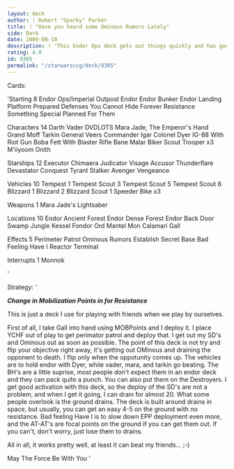 ```yaml
---
layout: deck
author: ! Robert "Sparky" Parker
title: ! "Have you heard some Ominous Rumors Lately"
side: Dark
date: 2000-08-10
description: ! "This Endor Ops deck gets out things quickly and has good activation.  It drains a lot."
rating: 4.0
id: 9305
permalink: "/starwarsccg/deck/9305"
---
```

Cards: 

'Starting 8
Endor Ops/Imperial Outpost
Endor
Endor Bunker
Endor Landing Platform
Prepared Defenses
You Cannot Hide Forever
Resistance
Something Special Planned For Them

Characters 14
Darth Vader
DVDLOTS
Mara Jade, The Emperor's Hand
Grand Moff Tarkin
General Veers
Commander Igar
Colonel Dyer
IG-88 With Riot Gun
Boba Fett With Blaster Rifle
Bane Malar
Biker Scout Trooper x3
M'iiyoom Onith

Starships 12
Executor
Chimaera
Judicator
Visage
Accusor
Thunderflare
Devastator
Conquest
Tyrant
Stalker
Avenger
Vengeance

Vehicles 10
Tempest 1
Tempest Scout 3
Tempest Scout 5
Tempest Scout 6
Blizzard 1
Blizzard 2
Blizzard Scout 1
Speeder Bike x3

Weapons 1
Mara Jade's Lightsaber

Locations 10
Endor Ancient Forest
Endor Dense Forest
Endor Back Door
Swamp
Jungle
Kessel
Fondor
Ord Mantel
Mon Calamari
Gall

Effects 5
Perimeter Patrol
Ominous Rumors
Establish Secret Base
Bad Feeling Have I
Reactor Terminal

Interrupts 1
Monnok

'

Strategy: '

***Change in Mobilization Points in for Resistance***

This is just a deck I use for playing with friends when we play by ourselves.

First of all, I take Gall into hand using MOBPoints and I deploy it.  I place YCHF out of play to get perimator patrol and deploy that.  I get out my SD's and Ominous out as soon as possible.  The point of this deck is not try and flip your objective right away, it's getting out OMinous and draining the opponent to death.  I flip only when the oppotunity comes up.  The vehicles are to hold endor with Dyer, while vader, mara, and tarkin go beating.  The BH's are a little suprise, most people don't expect them in an endor deck and they can pack quite a punch.  You can also put them on the Destroyers.  I get good activation with this deck, so the deploy of the SD's are not a problem, and when I get it going, I can drain for almost 20.  What some people overlook is the ground drains.  The deck is built around drains in space, but usually, you can get an easy 4-5 on the ground with no resistance.  Bad feeling Have I is to slow down EPP deployment even more, and the AT-AT's are focal points on the ground if you can get them out.  If you can't, don't worry, just lose them to drains.

All in all, it works pretty well, at least it can beat my friends...  ;-)

May The Force Be With You  '
